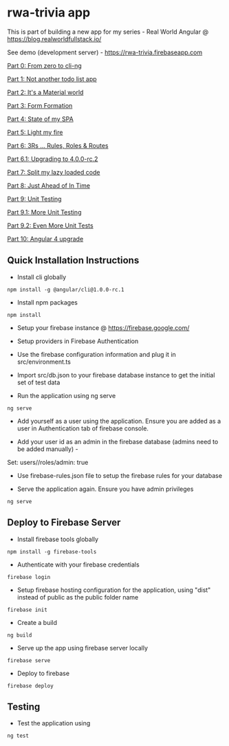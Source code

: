 # rwa-trivia app

This is part of building a new app for my series - Real World Angular @ https://blog.realworldfullstack.io/

See demo (development server) - https://rwa-trivia.firebaseapp.com

[Part 0: From zero to cli-ng](https://blog.realworldfullstack.io/real-world-angular-part-0-from-zero-to-cli-ng-a2ff646b90cc)

[Part 1: Not another todo list app](https://blog.realworldfullstack.io/real-world-angular-part-1-not-another-todo-list-c2ea5020f944)

[Part 2: It's a Material world](https://blog.realworldfullstack.io/real-world-angular-part-2-its-a-material-world-2d70238ef8ef)

[Part 3: Form Formation](https://blog.realworldfullstack.io/real-world-angular-part-3-form-formation-f78d8462da70)

[Part 4: State of my SPA](https://blog.realworldfullstack.io/real-world-angular-part-4-state-of-my-spa-10bf90c5a15)

[Part 5: Light my fire](https://blog.realworldfullstack.io/real-world-angular-part-5-light-my-fire-34b0bcb351a8)

[Part 6: 3Rs ... Rules, Roles & Routes](https://blog.realworldfullstack.io/real-world-angular-part-6-3rs-rules-roles-routes-9e7de5a3ea8e)

[Part 6.1: Upgrading to 4.0.0-rc.2](https://blog.realworldfullstack.io/real-world-angular-part-6-1-upgrading-to-4-0-0-rc-2-fcaab81603fa)

[Part 7: Split my lazy loaded code](https://blog.realworldfullstack.io/real-world-angular-part-7-lazy-coding-load-splitting-4552f5f54ef7)

[Part 8: Just Ahead of In Time](https://blog.realworldfullstack.io/real-world-angular-part-8-just-ahead-of-in-time-ae2d3cc89656)

[Part 9: Unit Testing](https://blog.realworldfullstack.io/real-world-angular-part-9-unit-testing-c62ba20b1d93)

[Part 9.1: More Unit Testing](https://blog.realworldfullstack.io/real-world-angular-part-9-1-more-unit-testing-f0545ece586d)

[Part 9.2: Even More Unit Tests](https://blog.realworldfullstack.io/real-world-angular-part-9-2-even-more-unit-tests-f903df40530a)

[Part 10: Angular 4 upgrade](https://blog.realworldfullstack.io/real-world-angular-part-x-fantastic-4-c714b04640ab)

## Quick Installation Instructions

* Install cli globally

`npm install -g @angular/cli@1.0.0-rc.1`

* Install npm packages

`npm install`

* Setup your firebase instance @ https://firebase.google.com/

* Setup providers in Firebase Authentication

* Use the firebase configuration information and plug it in src/environment.ts

* Import src/db.json to your firebase database instance to get the initial set of test data

* Run the application using ng serve

`ng serve`

* Add yourself as a user using the application. Ensure you are added as a user in Authentication tab of firebase console.

* Add your user id as an admin in the firebase database (admins need to be added manually) -

Set: users/<user id>/roles/admin: true

* Use firebase-rules.json file to setup the firebase rules for your database

* Serve the application again. Ensure you have admin privileges

`ng serve`

## Deploy to Firebase Server

* Install firebase tools globally

`npm install -g firebase-tools`

* Authenticate with your firebase credentials

`firebase login`

* Setup firebase hosting configuration for the application, using "dist" instead of public as the public folder name

`firebase init`

* Create a build

`ng build`

* Serve up the app using firebase server locally

`firebase serve`

* Deploy to firebase

`firebase deploy`

## Testing
* Test the application using

`ng test`

